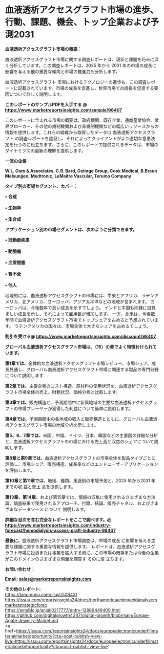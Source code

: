 # 血液透析アクセスグラフト市場の進歩、行動、課題、機会、トップ企業および予測2031

<strong><b>血液透析アクセスグラフト市場の概要：</b></strong>

血液透析アクセスグラフト市場に関する調査レポートは、現状と課題を巧みに深く分析しています。この調査レポートは、2025 年から 2031 年の市場の成長に影響を与える他の重要な傾向と市場の推進力も分析します。

血液透析アクセスグラフト 市場におけるテクノロジーの進歩も、この調査レポートに記載されています。市場の成長を促進し、世界市場での成長を促進する要因について詳しく説明します。

<strong>このレポートのサンプルPDFを入手する @ <a href=https://www.marketreportsinsights.com/sample/98407>https://www.marketreportsinsights.com/sample/98407</a></strong>

このレポートに含まれる市場の概要は、政府機関、既存企業、通商産業協会、業界ブローカー、その他の規制機関および非規制機関などの幅広いリソースからの情報を提供します。これらの組織から取得したデータは 血液透析アクセスグラフト の調査レポートを認証し、それによってクライアントがより適切な意思決定を行うのに役立ちます。さらに、このレポートで提供されるデータは、市場のダイナミクスの最新の理解を提供します。

<strong>一流の企業</strong>

<strong><b>W.L. Gore & Associates, C.R. Bard, Getinge Group, Cook Medical, B.Braun Melsungen, Medtronic, LeMaitre Vascular, Terumo Company</b></strong>

<strong><b>タイプ別の市場セグメント、カバー：</b></strong>

<strong>• 合成<br><br>• 生物学<br><br>• 生合成</strong>

<strong><b>アプリケーション別の市場セグメントは、次のように分類できます。</b></strong>

<strong>• 冠動脈疾患<br><br>• 動脈瘤<br><br>• 血管閉塞<br><br>• 腎不全<br><br>• 他人</strong>

 地理的には、血液透析アクセスグラフトの市場には、中東とアフリカ、ラテンアメリカ、北アメリカ、ヨーロッパ、アジア太平洋などの地域が含まれます。 ヨーロッパは、今後数年で高い成長を示すでしょう。 インドと中国も同様に目覚ましい成長を示し、それによって雇用数が増加します。 一方、北米は、今後数年間で血液透析アクセスグラフト市場でトップシェアを占めると予想されています。 ラテンアメリカの国々は、市場全体で大きなシェアを占めるでしょう。

<strong>割引を受ける@ <a href=https://www.marketreportsinsights.com/discount/98407>https://www.marketreportsinsights.com/discount/98407</a></strong>

<strong><b>グローバル血液透析アクセスグラフト市場は、（15）の章でよく特徴付けられています。</b></strong>

<strong><b>第</b></strong><strong><b>1章では、</b></strong>全体的な血液透析アクセスグラフト市場レビュー、市場シェア、成長見通し、グローバル血液透析アクセスグラフト市場に関連する製品の専門分野について説明します

<strong><b>第2章では、</b></strong>主要企業のコスト構造、原材料の使用状況を、血液透析アクセスグラフト市場全体の売上、財務状況、価格分析と比較します。

<strong><b>第3章では、</b></strong>販売構造と、予測期間中に新興地域の主要な血液透析アクセスグラフトの市場プレーヤーが獲得した利益について簡単に説明します。

<strong><b>第4章では、</b></strong>予測期間中の各地域の収入と販売構造とともに、グローバル血液透析アクセスグラフト市場の地域分析を示します。

<strong><b>第5、6、7章では、</b></strong>米国、中国、ドイツ、日本、韓国などの主要国の詳細な分析と、血液透析アクセスグラフトの市場における売上高と収益のシェアについて説明します。

<strong><b>第8章と第9章では、</b></strong>血液透析アクセスグラフトの市場全体を製品タイプごとに評価し、市場シェア、販売構造、成長率などのエンドユーザーアプリケーションを評価します。

<strong><b>第10章と第11章では、</b></strong>地域、種類、用途別の市場予測と、2025 年から2031 年までの収 益と売上 高を提供します。

<strong><b>第13章、第14章、</b></strong>および第15章では、情報の収集に使用されるさまざまな方法論、調査結果で使用されるアプローチ、付録、結論、販売チャネル、およびさまざまなデータソース について 説明します。

<strong>詳細な目次を含む完全なレポートをここで調べます。@ <a href=https://www.marketreportsinsights.com/industry-forecast/hemodialysis-access-graft-industry-98407>https://www.marketreportsinsights.com/industry-forecast/hemodialysis-access-graft-industry-98407</a></strong>

<strong><b>最後に、</b></strong>血液透析アクセスグラフト市場調査は、市場の成長 に影響を</a>与える主要な課題に関する重要な情報を提供します。 レポートは、血液透析アクセスグラフト市場に投資または事業を拡大する前に、この市場の既存または今後の企業がこのドメインのさまざまな側面を調査す るのに役 立ちます。

<strong><b>お問い合わせ：</b></strong>

<strong>Email: </strong><a href=mailto:sales@marketreportsinsights.com><strong>sales@marketreportsinsights.com</strong></a>

<strong>その他のレポート:</strong>
<br>
<a href=https://tanomuno.com/illust/508431>https://tanomuno.com/illust/508431</a>
<br>
<a href=https://issuu.com/reportsinsights24/docs/northamericaaminoacidanalyzersmarketstrategicforec>https://issuu.com/reportsinsights24/docs/northamericaaminoacidanalyzersmarketstrategicforec</a>
<br>
<a href=https://ameblo.jp/anjali0217777/entry-12889449409.html>https://ameblo.jp/anjali0217777/entry-12889449409.html</a>
<br>
<a href=https://github.com/digitalgrowth4347/digital-growth/blob/main/Europe-Agate-Jewelry-Market.md>https://github.com/digitalgrowth4347/digital-growth/blob/main/Europe-Agate-Jewelry-Market.md</a>
<br>
<a href=https://issuu.com/reportsinsights24/docs/europeelectronicunderfillmaterialmarketopportunity?cta=post-publish-view-live>https://issuu.com/reportsinsights24/docs/europeelectronicunderfillmaterialmarketopportunity?cta=post-publish-view-live</a>"
